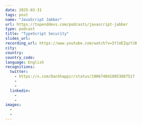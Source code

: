 ```yaml
---
date: 2025-03-31
tags: post
name: "JavaScript Jabber"
url: https://topenddevs.com/podcasts/javascript-jabber
type: podcast
title: "TypeScript Security"
slides_url:
recording_url: https://www.youtube.com/watch?v=ItlUEZqzYJ8
city: 
country: 
country_code: 
language: English
recognitions:
  twitter:
    - https://x.com/DanShappir/status/1906748418053087517
    - 
    - 
  linkedin:
    - 
    - 
images:
  - 
  - 
---
```

